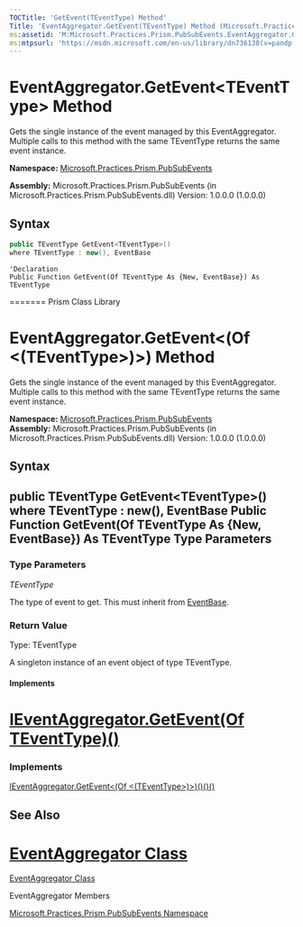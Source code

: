 ```yaml
---
TOCTitle: 'GetEvent(TEventType) Method'
Title: 'EventAggregator.GetEvent(TEventType) Method (Microsoft.Practices.Prism.PubSubEvents)'
ms:assetid: 'M:Microsoft.Practices.Prism.PubSubEvents.EventAggregator.GetEvent\`\`1'
ms:mtpsurl: 'https://msdn.microsoft.com/en-us/library/dn736138(v=pandp.50)'
---
```



# EventAggregator.GetEvent&lt;TEventType&gt; Method

Gets the single instance of the event managed by this EventAggregator. Multiple calls to this method with the same TEventType returns the same event instance.

**Namespace:** [Microsoft.Practices.Prism.PubSubEvents](https://msdn.microsoft.com/en-us/library/microsoft.practices.prism.pubsubevents(v=pandp.50))

**Assembly:** Microsoft.Practices.Prism.PubSubEvents (in Microsoft.Practices.Prism.PubSubEvents.dll) Version: 1.0.0.0 (1.0.0.0)

## Syntax

```C#
public TEventType GetEvent<TEventType>()
where TEventType : new(), EventBase
```

```VB
'Declaration
Public Function GetEvent(Of TEventType As {New, EventBase}) As TEventType
```
=======
Prism Class Library

EventAggregator.GetEvent&lt;(Of &lt;(TEventType&gt;)&gt;) Method
====================================================================

Gets the single instance of the event managed by this EventAggregator. Multiple calls to this method with the same TEventType returns the same event instance.

**Namespace:** [Microsoft.Practices.Prism.PubSubEvents](https://msdn.microsoft.com/library/microsoft.practices.prism.pubsubevents)
**Assembly:** Microsoft.Practices.Prism.PubSubEvents (in Microsoft.Practices.Prism.PubSubEvents.dll) Version: 1.0.0.0 (1.0.0.0)

## Syntax


public TEventType GetEvent&lt;TEventType&gt;() where TEventType : new(), EventBase Public Function GetEvent(Of TEventType As {New, EventBase}) As TEventType
Type Parameters
---------------


### Type Parameters

*TEventType*

The type of event to get. This must inherit from [EventBase](https://msdn.microsoft.com/en-us/library/microsoft.practices.prism.pubsubevents.eventbase(v=pandp.50)).

### Return Value

Type: TEventType

A singleton instance of an event object of type TEventType.


#### Implements

[IEventAggregator.GetEvent(Of TEventType)()](https://msdn.microsoft.com/en-us/library/dn736172(v=pandp.50)) 
=======
### Implements

[IEventAggregator.GetEvent&lt;(Of &lt;(TEventType&gt;)&gt;)()()()](https://msdn.microsoft.com/library/microsoft.practices.prism.pubsubevents.ieventaggregator.getevent%60%601)


## See Also


[EventAggregator Class](https://msdn.microsoft.com/en-us/library/microsoft.practices.prism.pubsubevents.eventaggregator(v=pandp.50))
=======

[EventAggregator Class](https://msdn.microsoft.com/library/microsoft.practices.prism.pubsubevents.eventaggregator)


EventAggregator Members 

[Microsoft.Practices.Prism.PubSubEvents Namespace](https://msdn.microsoft.com/en-us/library/microsoft.practices.prism.pubsubevents(v=pandp.50))
